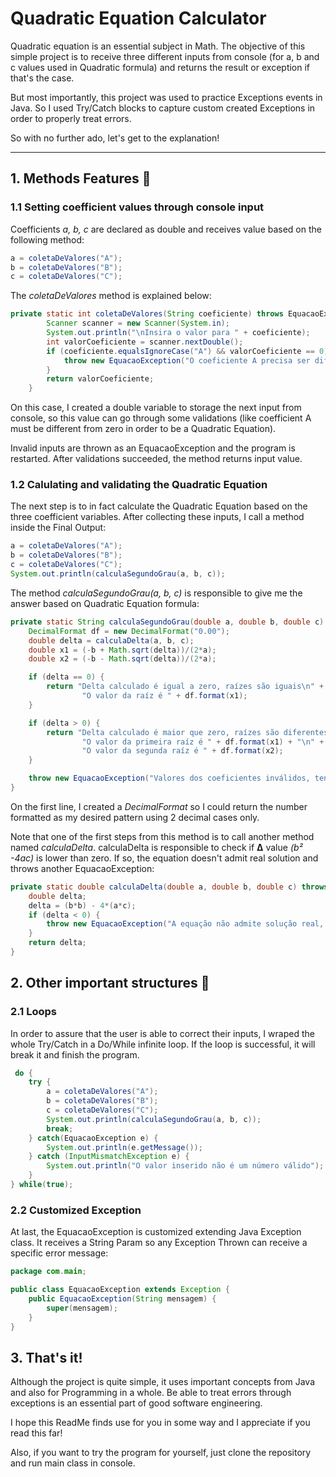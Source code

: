 # Quadratic Equation Calculator

Quadratic equation is an essential subject in Math. The objective of this simple project is to receive three different inputs from console (for a, b and c values used in Quadratic formula) and returns the result or exception if that's the case.

But most importantly, this project was used to practice Exceptions events in Java. So I used Try/Catch blocks to capture custom created Exceptions in order to properly treat errors.

So with no further ado, let's get to the explanation!

--------

## 1. Methods Features 🎁

### 1.1 Setting coefficient values through console input
Coefficients _a, b, c_ are declared as double and receives value based on the following method:

```Java
a = coletaDeValores("A");
b = coletaDeValores("B");
c = coletaDeValores("C");
```

The _coletaDeValores_ method is explained below:

```Java
private static int coletaDeValores(String coeficiente) throws EquacaoException {
        Scanner scanner = new Scanner(System.in);
        System.out.println("\nInsira o valor para " + coeficiente);
        int valorCoeficiente = scanner.nextDouble();
        if (coeficiente.equalsIgnoreCase("A") && valorCoeficiente == 0) {
            throw new EquacaoException("O coeficiente A precisa ser diferente de zero");
        }
        return valorCoeficiente;
    }
```

On this case, I created a double variable to storage the next input from console, so this value can go through some validations (like coefficient A must be different from zero in order to be a Quadratic Equation).

Invalid inputs are thrown as an EquacaoException and the program is restarted. After validations succeeded, the method returns input value.

### 1.2 Calulating and validating the Quadratic Equation
The next step is to in fact calculate the Quadratic Equation based on the three coefficient variables. After collecting these inputs, I call a method inside the Final Output:

```Java
a = coletaDeValores("A");
b = coletaDeValores("B");
c = coletaDeValores("C");
System.out.println(calculaSegundoGrau(a, b, c));
```

The method _calculaSegundoGrau(a, b, c)_ is responsible to give me the answer based on Quadratic Equation formula:

```Java
private static String calculaSegundoGrau(double a, double b, double c) throws EquacaoException {
    DecimalFormat df = new DecimalFormat("0.00");
    double delta = calculaDelta(a, b, c);
    double x1 = (-b + Math.sqrt(delta))/(2*a);
    double x2 = (-b - Math.sqrt(delta))/(2*a);

    if (delta == 0) {
        return "Delta calculado é igual a zero, raízes são iguais\n" +
                "O valor da raíz é " + df.format(x1);
    }

    if (delta > 0) {
        return "Delta calculado é maior que zero, raízes são diferentes\n" +
                "O valor da primeira raíz é " + df.format(x1) + "\n" +
                "O valor da segunda raíz é " + df.format(x2);
    }

    throw new EquacaoException("Valores dos coeficientes inválidos, tente novamente");
}
```

On the first line, I created a _DecimalFormat_ so I could return the number formatted as my desired pattern using 2 decimal cases only.

Note that one of the first steps from this method is to call another method named _calculaDelta_. calculaDelta is responsible to check if __Δ__ value _(b² -4ac)_ is lower than zero. If so, the equation doesn't admit real solution and throws another EquacaoException:

```Java
private static double calculaDelta(double a, double b, double c) throws EquacaoException {
    double delta;
    delta = (b*b) - 4*(a*c);
    if (delta < 0) {
        throw new EquacaoException("A equação não admite solução real, já que o delta é negativo");
    }
    return delta;
}
```

## 2. Other important structures 🧩

### 2.1 Loops
In order to assure that the user is able to correct their inputs, I wraped the whole Try/Catch in a Do/While infinite loop. If the loop is successful, it will break it and finish the program.

```Java
 do {
    try {
        a = coletaDeValores("A");
        b = coletaDeValores("B");
        c = coletaDeValores("C");
        System.out.println(calculaSegundoGrau(a, b, c));
        break;
    } catch(EquacaoException e) {
        System.out.println(e.getMessage());
    } catch (InputMismatchException e) {
        System.out.println("O valor inserido não é um número válido");
    }
} while(true);
```

### 2.2 Customized Exception
At last, the EquacaoException is customized extending Java Exception class. It receives a String Param so any Exception Thrown can receive a specific error message:

```Java
package com.main;

public class EquacaoException extends Exception {
    public EquacaoException(String mensagem) {
        super(mensagem);
    }
}
```

## 3. That's it!
Although the project is quite simple, it uses important concepts from Java and also for Programming in a whole. Be able to treat errors through exceptions is an essential part of good software engineering.

I hope this ReadMe finds use for you in some way and I appreciate if you read this far!

Also, if you want to try the program for yourself, just clone the repository and run main class in console.
